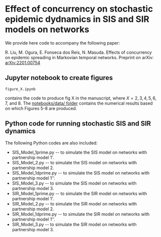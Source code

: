 # Effect of concurrency on stochastic epidemic dydnamics in SIS and SIR models on networks

We provide here code to accompany the following paper:

R. Liu, M. Ogura, E. Fonseca dos Reis, N. Masuda. 
Effects of concurrency on epidemic spreading in Markovian temporal networks. 
Preprint on arXiv: [arXiv:2201.00754](https://arxiv.org/abs/2201.00754) 

## Jupyter notebook to create figures

```
figure_X.ipynb
```
contains the code to produce fig X in the manuscript, where $X = 2, 3, 4, 5, 6, 7$, and $8$.
The [notebooks/data/ folder](https://github.com/DrrD1990/concurrency/tree/main/notebooks/data) contains the numerical results based on which Figures 5-8 are produced.

## Python code for running stochastic SIS and SIR dynamics

The following Python codes are also included:

- SIS_Model_1prime.py -- to simulate the SIS model on networks with partnership model 1'.
- SIS_Model_2.py -- to simulate the SIS model on networks with partnership model 2.
- SIS_Model_1dprime.py -- to simulate the SIS model on networks with partnership model 1''.
- SIS_Model_3.py -- to simulate the SIS model on networks with partnership model 3.
- SIR_Model_1prime.py -- to simulate the SIR model on networks with partnership model 1'.
- SIR_Model_2.py -- to simulate the SIR model on networks with partnership model 2.
- SIR_Model_1dprime.py -- to simulate the SIR model on networks with partnership model 1''.
- SIR_Model_3.py -- to simulate the SIR model on networks with partnership model 3.
